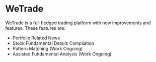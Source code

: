# WeTrade

WeTrade is a full fledged trading platform with new improvements and features.
These features are:
  - Portfolio Related News
  - Stock Fundamental Details Compilation
  - Pattern Matching (Work Ongoing)
  - Assisted Fundamental Analysis (Work Ongoing)
